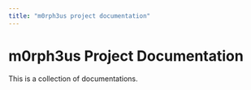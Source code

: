 ```yaml
---
title: "m0rph3us project documentation"
---
```


# m0rph3us Project Documentation

This is a collection of documentations.